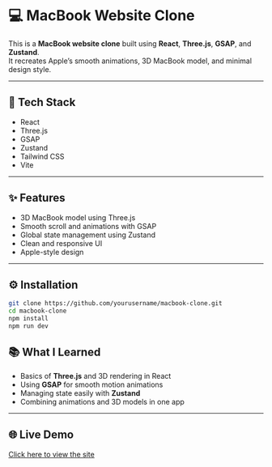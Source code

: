 # 💻 MacBook Website Clone

This is a **MacBook website clone** built using **React**, **Three.js**, **GSAP**, and **Zustand**.  
It recreates Apple’s smooth animations, 3D MacBook model, and minimal design style.

---

## 🧠 Tech Stack

- React  
- Three.js  
- GSAP  
- Zustand  
- Tailwind CSS  
- Vite  

---

## ✨ Features

- 3D MacBook model using Three.js  
- Smooth scroll and animations with GSAP  
- Global state management using Zustand  
- Clean and responsive UI  
- Apple-style design  

---

## ⚙️ Installation

```bash
git clone https://github.com/yourusername/macbook-clone.git
cd macbook-clone
npm install
npm run dev
```
## 📚 What I Learned

- Basics of **Three.js** and 3D rendering in React  
- Using **GSAP** for smooth motion animations  
- Managing state easily with **Zustand**  
- Combining animations and 3D models in one app  

---

## 🌐 Live Demo

[Click here to view the site]()
